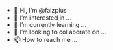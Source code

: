 - 👋 Hi, I’m @faizplus
- 👀 I’m interested in ...
- 🌱 I’m currently learning ...
- 💞️ I’m looking to collaborate on ...
- 📫 How to reach me ...

<!---
faizplus/faizplus is a ✨ special ✨ repository because its `README.md` (this file) appears on your GitHub profile.
You can click the Preview link to take a look at your changes.
--->
